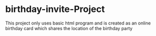# birthday-invite-Project
This project only uses basic html program and is created as an online birthday card
which shares the location of the birthday party 
